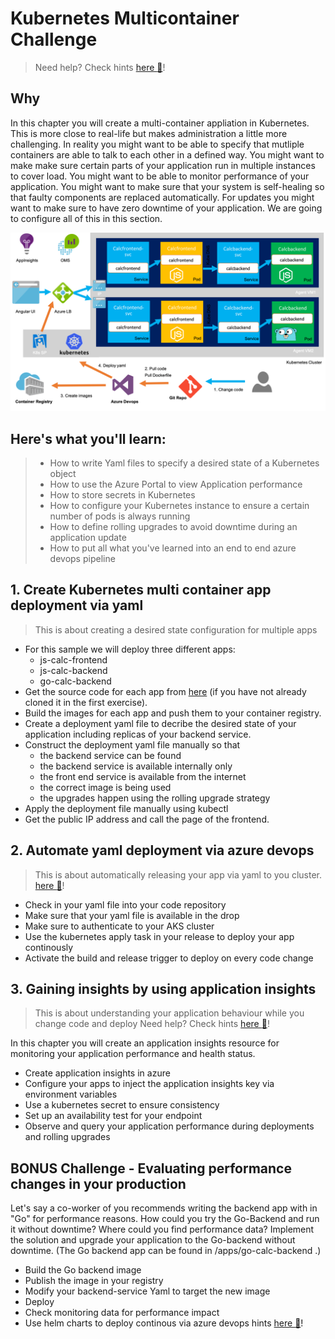 # Kubernetes Multicontainer Challenge
> Need help? Check hints [here :blue_book:](hints/k8sMulti.md)!

## Why
In this chapter you will create a multi-container appliation in Kubernetes. This is more close to real-life but makes administration a little more challenging. In reality you might want to be able to specify that mutliple containers are able to talk to each other in a defined way. You might want to make make sure certain parts of your application run in multiple instances to cover load. You might want to be able to monitor performance of your application. You might want to make sure that your system is self-healing so that faulty components are replaced automatically. For updates you might want to make sure to have zero downtime of your application. We are going to configure all of this in this section.

![](/img/challenge3.png)

## Here's what you'll learn:
>- How to write Yaml files to specify a desired state of a Kubernetes object
>- How to use the Azure Portal to view Application performance
>- How to store secrets in Kubernetes
>- How to configure your Kubernetes instance to ensure a certain number of pods is always running
>- How to define rolling upgrades to avoid downtime during an application update
>- How to put all what you've learned into an end to end azure devops pipeline


## 1. Create Kubernetes multi container app deployment via yaml 
> This is about creating a desired state configuration for multiple apps
- For this sample we will deploy three different apps:
  - js-calc-frontend
  - js-calc-backend
  - go-calc-backend
- Get the source code for each app from [here](https://github.com/denniszielke/phoenix/tree/master/apps) (if you have not already cloned it in the first exercise). 
- Build the images for each app and push them to your container registry.
- Create a deployment yaml file to decribe the desired state of your application including replicas of your backend service.
- Construct the deployment yaml file manually so that 
    - the backend service can be found
    - the backend service is available internally only
    - the front end service is available from the internet
    - the correct image is being used
    - the upgrades happen using the rolling upgrade strategy
- Apply the deployment file manually using kubectl
- Get the public IP address and call the page of the frontend.

## 2. Automate yaml deployment via azure devops
> This is about automatically releasing your app via yaml to you cluster. [here :blue_book:](hints/azuredevops_yaml_kubernetes.md)!
- Check in your yaml file into your code repository
- Make sure that your yaml file is available in the drop
- Make sure to authenticate to your AKS cluster
- Use the kubernetes apply task in your release to deploy your app continously
- Activate the build and release trigger to deploy on every code change

## 3. Gaining insights by using application insights
> This is about understanding your application behaviour while you change code and deploy
> Need help? Check hints [here :blue_book:](hints/applicationinsights.md)!

In this chapter you will create an application insights resource for monitoring your application performance and health status.
- Create application insights in azure
- Configure your apps to inject the application insights key via environment variables
- Use a kubernetes secret to ensure consistency
- Set up an availability test for your endpoint
- Observe and query your application performance during deployments and rolling upgrades
    

## BONUS Challenge - Evaluating performance changes in your production
Let's say a co-worker of you recommends writing the backend app with in "Go" for performance reasons. How could you try the Go-Backend and run it without downtime? Where could you find performance data? 
Implement the solution and upgrade your application to the Go-backend without downtime. (The Go backend app can be found in /apps/go-calc-backend .)
- Build the Go backend image 
- Publish the image in your registry
- Modify your backend-service Yaml to target the new image
- Deploy
- Check monitoring data for performance impact
- Use helm charts to deploy continous via azure devops hints [here :blue_book:](hints/TeamServicesHelmK8s.md)!

